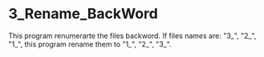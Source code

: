 # 3_Rename_BackWord
This program renumerarte the files backword. If files names are: "3_", "2_", "1_", this program rename them to "1_", "2_", "3_". 
